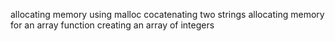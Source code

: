 allocating memory using malloc
cocatenating two strings
allocating memory for an array
function creating an array of integers
